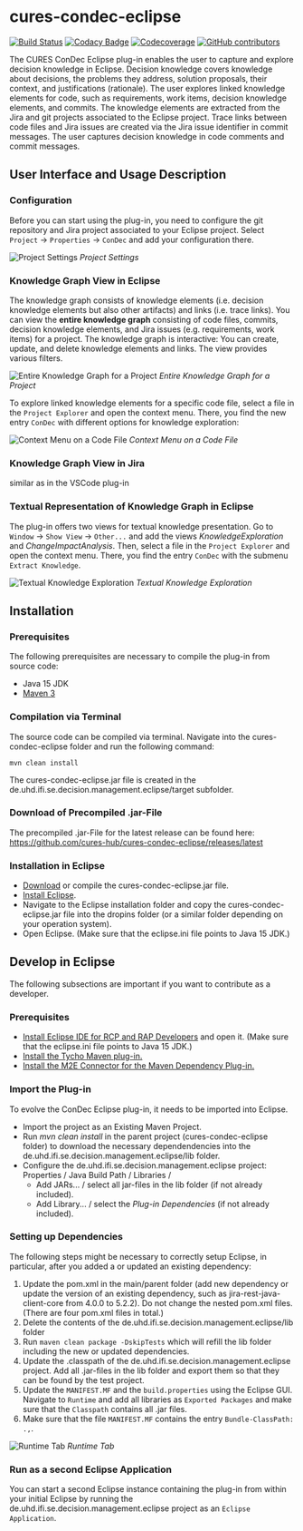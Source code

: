 # cures-condec-eclipse

[![Build Status](https://travis-ci.org/cures-hub/cures-condec-eclipse.svg?branch=master)](https://travis-ci.org/cures-hub/cures-condec-eclipse)
[![Codacy Badge](https://app.codacy.com/project/badge/Grade/d05c885619e24c5d8fb9113e203d10a4)](https://www.codacy.com/gh/cures-hub/cures-condec-eclipse/dashboard?utm_source=github.com&amp;utm_medium=referral&amp;utm_content=cures-hub/cures-condec-eclipse&amp;utm_campaign=Badge_Grade)
[![Codecoverage](https://codecov.io/gh/cures-hub/cures-condec-eclipse/branch/master/graph/badge.svg)](https://codecov.io/gh/cures-hub/cures-condec-eclipse/branch/master)
[![GitHub contributors](https://img.shields.io/github/contributors/cures-hub/cures-condec-eclipse.svg)](https://github.com/cures-hub/cures-condec-eclipse/graphs/contributors)

The CURES ConDec Eclipse plug-in enables the user to capture and explore decision knowledge in Eclipse. Decision knowledge covers knowledge about decisions, the problems they address, solution proposals, their context, and justifications (rationale). The user explores linked knowledge elements for code, such as requirements, work items, decision knowledge elements, and commits. The knowledge elements are extracted from the Jira and git projects associated to the Eclipse project. Trace links between code files and Jira issues are created via the Jira issue identifier in commit messages. The user captures decision knowledge in code comments and commit messages. 

## User Interface and Usage Description

### Configuration
Before you can start using the plug-in, you need to configure the git repository and Jira project associated to your Eclipse project. Select `Project` -> `Properties` -> `ConDec` and add your configuration there.

![Project Settings](https://github.com/cures-hub/cures-condec-eclipse/raw/master/doc/configuration.png)
*Project Settings*

### Knowledge Graph View in Eclipse
The knowledge graph consists of knowledge elements (i.e. decision knowledge elements but also other artifacts) and links (i.e. trace links). You can view the **entire knowledge graph** consisting of code files, commits, decision knowledge elements, and Jira issues (e.g. requirements, work items) for a project. The knowledge graph is interactive: You can create, update, and delete knowledge elements and links. The view provides various filters.

![Entire Knowledge Graph for a Project](https://github.com/cures-hub/cures-condec-eclipse/raw/master/doc/knowledge_graph_condec_eclipse.png)
*Entire Knowledge Graph for a Project*

To explore linked knowledge elements for a specific code file, select a file in the `Project Explorer` and open the context menu. There, you find the new entry `ConDec` with different options for knowledge exploration:

![Context Menu on a Code File](https://github.com/cures-hub/cures-condec-eclipse/raw/master/doc/context_menu.png)
*Context Menu on a Code File*

### Knowledge Graph View in Jira
similar as in the VSCode plug-in

### Textual Representation of Knowledge Graph in Eclipse
The plug-in offers two views for textual knowledge presentation. Go to `Window` -> `Show View` -> `Other...` and add the views *KnowledgeExploration* and *ChangeImpactAnalysis*. Then, select a file in the `Project Explorer` and open the context menu. There, you find the  entry `ConDec` with the submenu `Extract Knowledge`.

![Textual Knowledge Exploration](https://github.com/cures-hub/cures-condec-eclipse/raw/master/doc/knowledge_exploration_text.png)
*Textual Knowledge Exploration*

## Installation

### Prerequisites
The following prerequisites are necessary to compile the plug-in from source code:
- Java 15 JDK
- [Maven 3](https://maven.apache.org)

### Compilation via Terminal
The source code can be compiled via terminal.
Navigate into the cures-condec-eclipse folder and run the following command:
```
mvn clean install
```
The cures-condec-eclipse.jar file is created in the de.uhd.ifi.se.decision.management.eclipse/target subfolder.

### Download of Precompiled .jar-File
The precompiled .jar-File for the latest release can be found here: https://github.com/cures-hub/cures-condec-eclipse/releases/latest

### Installation in Eclipse
- [Download](https://github.com/cures-hub/cures-condec-eclipse/releases/latest) or compile the cures-condec-eclipse.jar file.
- [Install Eclipse](https://www.eclipse.org/downloads/packages/).
- Navigate to the Eclipse installation folder and copy the cures-condec-eclipse.jar file into the dropins folder (or a similar folder depending on your operation system).
- Open Eclipse. (Make sure that the eclipse.ini file points to Java 15 JDK.)

## Develop in Eclipse
The following subsections are important if you want to contribute as a developer.

### Prerequisites
- [Install Eclipse IDE for RCP and RAP Developers](https://www.eclipse.org/downloads/packages/) and open it. (Make sure that the eclipse.ini file points to Java 15 JDK.)
- [Install the Tycho Maven plug-in.](http://codeandme.blogspot.com/2012/12/tycho-build-1-building-plug-ins.html)
- [Install the M2E Connector for the Maven Dependency Plug-in.](https://marketplace.eclipse.org/content/m2e-connector-maven-dependency-plugin)

### Import the Plug-in
To evolve the ConDec Eclipse plug-in, it needs to be imported into Eclipse.
- Import the project as an Existing Maven Project.
- Run *mvn clean install* in the parent project (cures-condec-eclipse folder) to download the necessary dependendencies into the de.uhd.ifi.se.decision.management.eclipse/lib folder.
- Configure the de.uhd.ifi.se.decision.management.eclipse project: Properties / Java Build Path / Libraries / 
    - Add JARs... / select all jar-files in the lib folder (if not already included).
    - Add Library... / select the *Plug-in Dependencies* (if not already included).

### Setting up Dependencies
The following steps might be necessary to correctly setup Eclipse, in particular, after you added a or updated an existing dependency:

1. Update the pom.xml in the main/parent folder (add new dependency or update the version of an existing dependency, such as jira-rest-java-client-core from 4.0.0 to 5.2.2). Do not change the nested pom.xml files. (There are four pom.xml files in total.)
2. Delete the contents of the de.uhd.ifi.se.decision.management.eclipse/lib folder
3. Run `maven clean package -DskipTests` which will refill the lib folder including the new or updated dependencies.
4. Update the .classpath of the de.uhd.ifi.se.decision.management.eclipse project. Add all .jar-files in the lib folder and export them so that they can be found by the test project.
5. Update the `MANIFEST.MF` and the `build.properties` using the Eclipse GUI. Navigate to `Runtime` and add all libraries as `Exported Packages` and make sure that the `Classpath` contains all .jar files.
6. Make sure that the file `MANIFEST.MF` contains the entry `Bundle-ClassPath: .,`.

![Runtime Tab](https://github.com/cures-hub/cures-condec-eclipse/raw/master/doc/runtime_tab.png)
*Runtime Tab*

### Run as a second Eclipse Application
You can start a second Eclipse instance containing the plug-in  from within your initial Eclipse by running the de.uhd.ifi.se.decision.management.eclipse project as an `Eclipse Application`. 